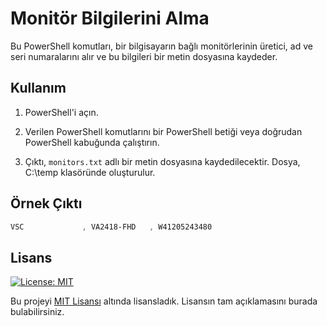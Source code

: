 # Monitör Bilgilerini Alma

Bu PowerShell komutları, bir bilgisayarın bağlı monitörlerinin üretici, ad ve seri numaralarını alır ve bu bilgileri bir metin dosyasına kaydeder.

## Kullanım

1. PowerShell'i açın.

2. Verilen PowerShell komutlarını bir PowerShell betiği veya doğrudan PowerShell kabuğunda çalıştırın.

3. Çıktı, `monitors.txt` adlı bir metin dosyasına kaydedilecektir. Dosya, C:\temp klasöründe oluşturulur.

## Örnek Çıktı

```powershell
VSC             , VA2418-FHD   , W41205243480    

```

## Lisans

[![License: MIT](https://img.shields.io/badge/License-MIT-yellow.svg)](https://opensource.org/licenses/MIT)

Bu projeyi [MIT Lisansı](https://opensource.org/licenses/MIT) altında lisansladık. Lisansın tam açıklamasını burada bulabilirsiniz.

